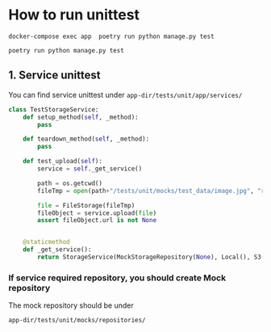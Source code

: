 # How to run unittest

`docker-compose exec app  poetry run python manage.py test`

`poetry run python manage.py test`

## 1. Service unittest

You can find service unittest under 
`app-dir/tests/unit/app/services/`

```python
class TestStorageService:
    def setup_method(self, _method):
        pass

    def teardown_method(self, _method):
        pass

    def test_upload(self):
        service = self._get_service()

        path = os.getcwd()
        fileTmp = open(path+"/tests/unit/mocks/test_data/image.jpg", "rb")

        file = FileStorage(fileTmp)
        fileObject = service.upload(file)
        assert fileObject.url is not None


    @staticmethod
    def _get_service():
        return StorageService(MockStorageRepository(None), Local(), S3())
```

### If service required repository, you should create Mock repository
The mock repository should be under

`app-dir/tests/unit/mocks/repositories/`
